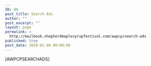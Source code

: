 ```yaml
---
ID: 86
post_title: Search Ads
author: ""
post_excerpt: ""
layout: page
permalink: >
  http://mailbook.shepherdmaplesyrupfestival.com/awpcp/search-ads
published: true
post_date: 2018-01-06 00:00:00
---
```

[AWPCPSEARCHADS]